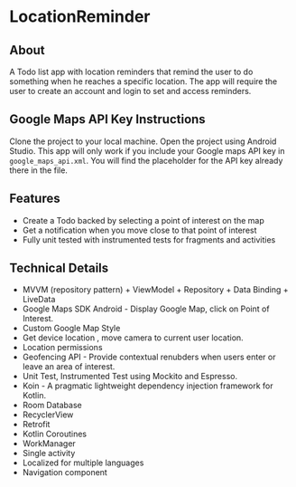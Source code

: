 # LocationReminder

## About

A Todo list app with location reminders that remind the user to do something when he reaches a specific location. The app will require the user to create an account and login to set and access reminders.

## Google Maps API Key Instructions
Clone the project to your local machine.
Open the project using Android Studio.
This app will only work if you include your Google maps API key in `google_maps_api.xml`.
You will find the placeholder for the API key already there in the file.

## Features

- Create a Todo backed by selecting a point of interest on the map
- Get a notification when you move close to that point of interest
- Fully unit tested with instrumented tests for fragments and activities

## Technical Details

- MVVM (repository pattern) + ViewModel + Repository + Data Binding + LiveData
- Google Maps SDK Android - Display Google Map, click on Point of Interest.
- Custom Google Map Style
- Get device location , move camera to current user location.
- Location permissions
- Geofencing API - Provide contextual renubders when users enter or leave an area of interest.
- Unit Test, Instrumented Test using Mockito and Espresso.
- Koin - A pragmatic lightweight dependency injection framework for Kotlin.
- Room Database
- RecyclerView
- Retrofit
- Kotlin Coroutines
- WorkManager
- Single activity 
- Localized for multiple languages
- Navigation component
